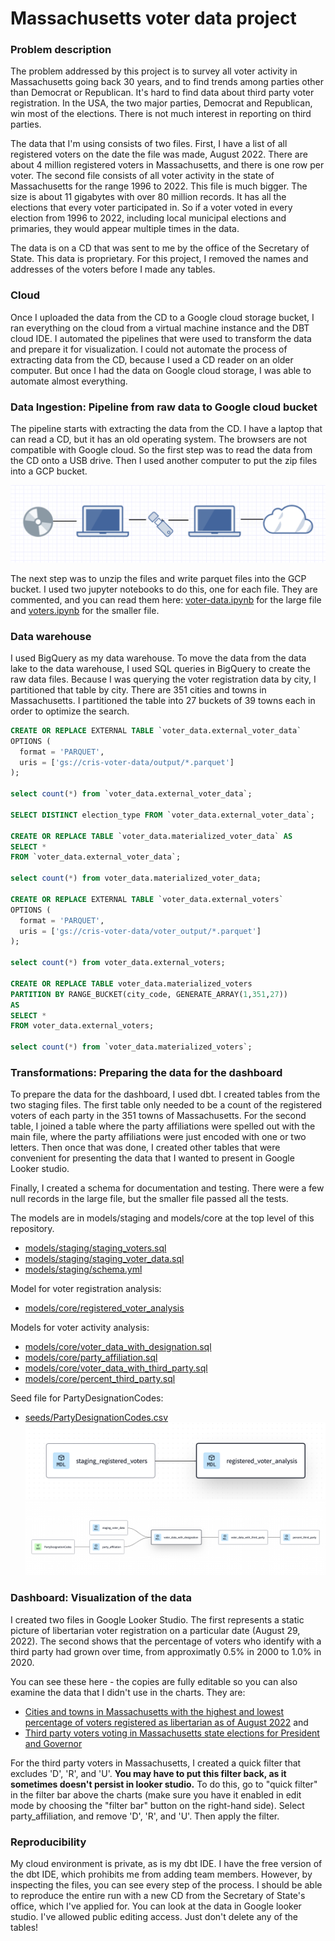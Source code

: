 # Massachusetts voter data project

### Problem description

The problem addressed by this project is to survey all voter activity in Massachusetts going back 30 years, and to find trends among parties other than Democrat or Republican. It's hard to find data about third party voter registration. In the USA, the two major parties, Democrat and Republican, win most of the elections. There is not much interest in reporting on third parties.

The data that I'm using consists of two files. First, I have a list of all registered voters on the date the file was made, August 2022. There are about 4 million registered voters in Massachusetts, and there is one row per voter. The second file consists of all voter activity in the state of Massachusetts for the range 1996 to 2022. This file is much bigger. The size is about 11 gigabytes with over 80 million records. It has all the elections that every voter participated in. So if a voter voted in every election from 1996 to 2022, including local municipal elections and primaries, they would appear multiple times in the data.

The data is on a CD that was sent to me by the office of the Secretary of State. This data is proprietary. For this project, I removed the names and addresses of the voters before I made any tables.

### Cloud

Once I uploaded the data from the CD to a Google cloud storage bucket, I ran everything on the cloud from a virtual machine instance and the DBT cloud IDE. I automated the pipelines that were used to transform the data and prepare it for visualization. I could not automate the process of extracting data from the CD, because I used a CD reader on an older computer. But once I had the data on Google cloud storage, I was able to automate almost everything.

### Data Ingestion: Pipeline from raw data to Google cloud bucket

The pipeline starts with extracting the data from the CD. I have a laptop that can read a CD, but it has an old operating system. The browsers are not compatible with Google cloud. So the first step was to read the data from the CD onto a USB drive. Then I used another computer to put the zip files into a GCP bucket.

![CD to cloud pipeline image](https://github.com/cmcrawford2/voter-data/blob/main/assets/CD_to_cloud.png)

The next step was to unzip the files and write parquet files into the GCP bucket. I used two jupyter notebooks to do this, one for each file. They are commented, and you can read them here: [voter-data.ipynb](https://github.com/cmcrawford2/voter-data/blob/main/voter-data.ipynb) for the large file and [voters.ipynb](https://github.com/cmcrawford2/voter-data/blob/main/voters.ipynb) for the smaller file.

### Data warehouse

I used BigQuery as my data warehouse. To move the data from the data lake to the data warehouse, I used SQL queries in BigQuery to create the raw data files. Because I was querying the voter registration data by city, I partitioned that table by city. There are 351 cities and towns in Massachusetts. I partitioned the table into 27 buckets of 39 towns each in order to optimize the search.

```sql
CREATE OR REPLACE EXTERNAL TABLE `voter_data.external_voter_data`
OPTIONS (
  format = 'PARQUET',
  uris = ['gs://cris-voter-data/output/*.parquet']
);

select count(*) from `voter_data.external_voter_data`;

SELECT DISTINCT election_type FROM `voter_data.external_voter_data`;

CREATE OR REPLACE TABLE `voter_data.materialized_voter_data` AS
SELECT *
FROM `voter_data.external_voter_data`;

select count(*) from voter_data.materialized_voter_data;

CREATE OR REPLACE EXTERNAL TABLE `voter_data.external_voters`
OPTIONS (
  format = 'PARQUET',
  uris = ['gs://cris-voter-data/voter_output/*.parquet']
);

select count(*) from voter_data.external_voters;

CREATE OR REPLACE TABLE voter_data.materialized_voters
PARTITION BY RANGE_BUCKET(city_code, GENERATE_ARRAY(1,351,27))
AS
SELECT *
FROM voter_data.external_voters;

select count(*) from `voter_data.materialized_voters`;
```

### Transformations: Preparing the data for the dashboard

To prepare the data for the dashboard, I used dbt. I created tables from the two staging files. The first table only needed to be a count of the registered voters of each party in the 351 towns of Massachusetts. For the second table, I joined a table where the party affiliations were spelled out with the main file, where the party affiliations were just encoded with one or two letters. Then once that was done, I created other tables that were convenient for presenting the data that I wanted to present in Google Looker studio.

Finally, I created a schema for documentation and testing. There were a few null records in the large file, but the smaller file passed all the tests.

The models are in models/staging and models/core at the top level of this repository.

- [models/staging/staging_voters.sql](https://github.com/cmcrawford2/voter-data/blob/main/models/staging/staging_voters.sql)
- [models/staging/staging_voter_data.sql](https://github.com/cmcrawford2/voter-data/blob/main/models/staging/staging_voter_data.sql)
- [models/staging/schema.yml](https://github.com/cmcrawford2/voter-data/blob/main/models/staging/schema.yml)

Model for voter registration analysis:

- [models/core/registered_voter_analysis](https://github.com/cmcrawford2/voter-data/blob/main/models/core/registered_voter_analysis.sql)

Models for voter activity analysis:

- [models/core/voter_data_with_designation.sql](https://github.com/cmcrawford2/voter-data/blob/main/models/core/voter_data_with_designation.sql)
- [models/core/party_affiliation.sql](https://github.com/cmcrawford2/voter-data/blob/main/models/core/party_affiliation.sql)
- [models/core/voter_data_with_third_party.sql](https://github.com/cmcrawford2/voter-data/blob/main/models/core/voter_data_with_third_party.sql)
- [models/core/percent_third_party.sql](https://github.com/cmcrawford2/voter-data/blob/main/models/core/percent_third_party.sql)

Seed file for PartyDesignationCodes:

- [seeds/PartyDesignationCodes.csv](https://github.com/cmcrawford2/voter-data/blob/main/seeds/PartyDesignationCodes.csv)
![Lineage of voter registration data](https://github.com/cmcrawford2/voter-data/blob/main/assets/voter_lineage.png)
![Lineage of voter election data](https://github.com/cmcrawford2/voter-data/blob/main/assets/dbt_lineage.png)

### Dashboard: Visualization of the data

I created two files in Google Looker Studio. The first represents a static picture of libertarian voter registration on a particular date (August 29, 2022). The second shows that the percentage of voters who identify with a third party had grown over time, from approximatly 0.5% in 2000 to 1.0% in 2020.

You can see these here - the copies are fully editable so you can also examine the data that I didn't use in the charts. They are: 

- [Cities and towns in Massachusetts with the highest and lowest percentage of voters registered as libertarian as of August 2022](https://lookerstudio.google.com/u/0/reporting/5a51805c-6f4b-4790-8cc7-812f6f8466d5/page/oE4uD/edit) and 
- [Third party voters voting in Massachusetts state elections for President and Governor](https://lookerstudio.google.com/u/0/reporting/9d9c2220-430f-429c-b120-46a187b22ab0/page/2RzuD/edit)

For the third party voters in Massachusetts, I created a quick filter that excludes 'D', 'R', and 'U'. **You may have to put this filter back, as it sometimes doesn't persist in looker studio.** To do this, go to "quick filter" in the filter bar above the charts (make sure you have it enabled in edit mode by choosing the "filter bar" button on the right-hand side). Select party_affiliation, and remove 'D', 'R', and 'U'. Then apply the filter.

### Reproducibility

My cloud environment is private, as is my dbt IDE. I have the free version of the dbt IDE, which prohibits me from adding team members. However, by inspecting the files, you can see every step of the process. I should be able to reproduce the entire run with a new CD from the Secretary of State's office, which I've applied for. You can look at the data in Google looker studio. I've allowed public editing access. Just don't delete any of the tables!
